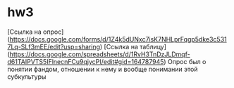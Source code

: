 # hw3
[Ссылка на опрос] (https://docs.google.com/forms/d/1Z4k5dUNxc7isK7NHLprFqgp5dke3c5317Lq-SLf3mEE/edit?usp=sharing)
[Ссылка на таблицу] (https://docs.google.com/spreadsheets/d/1RvH3TnDzJLDmqf-d61TAIPVTS5IFlnecnFCu9qjycPI/edit#gid=164787945)
Опрос был о понятии фандом, отношении к нему и вообще понимании этой субкультуры 
